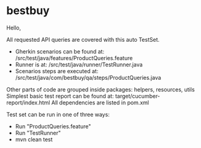 # bestbuy

Hello,

All requested API queries are covered with this auto TestSet.

 - Gherkin scenarios can be found at: /src/test/java/features/ProductQueries.feature
 - Runner is at: /src/test/java/runner/TestRunner.java
 - Scenarios steps are executed at: /src/test/java/com/bestbuy/qa/steps/ProductQueries.java

Other parts of code are grouped inside packages: helpers, resources, utils
Simplest basic test report can be found at: target/cucumber-report/index.html
All dependencies are listed in pom.xml

Test set can be run in one of three ways:
 - Run "ProductQueries.feature"
 - Run "TestRunner"
 - mvn clean test
